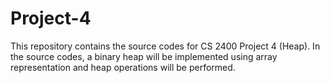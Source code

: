 # Project-4
This repository contains the source codes for CS 2400 Project 4 (Heap). In the source codes, a binary heap will be implemented using array representation and heap operations will be performed.
